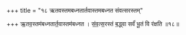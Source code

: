 +++
title = "१८ ऋतवस्तमबध्नतार्तवास्तमबध्नत संवत्सरस्तम्"

+++
ऋ॒तव॒स्तम॑बध्नतार्त॒वास्तम॑बध्नत । सं॒व॒त्स॒रस्तं ब॒द्ध्वा सर्वं॑ भू॒तं वि र॑क्षति ॥१८॥  